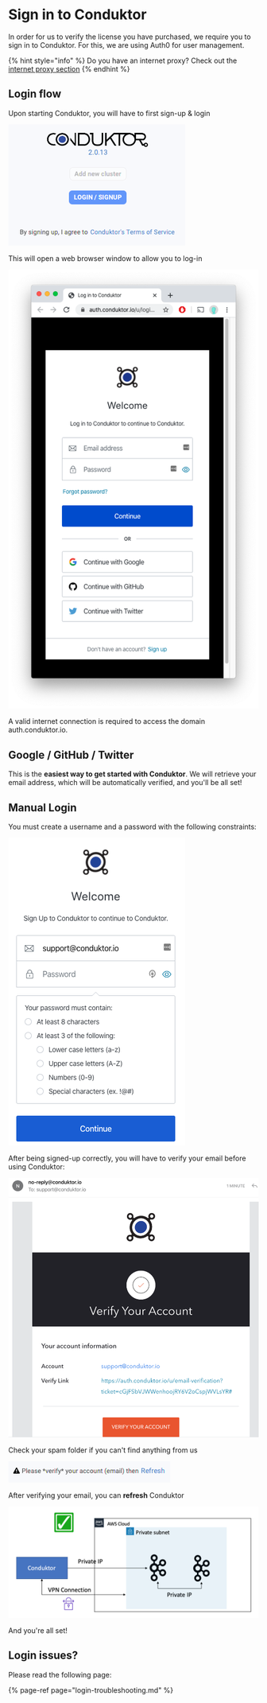 # Sign in to Conduktor

In order for us to verify the license you have purchased, we require you to sign in to Conduktor. For this, we are using Auth0 for user management. 

{% hint style="info" %}
Do you have an internet proxy? Check out the [internet proxy section](internet-proxy.md)
{% endhint %}

## Login flow

Upon starting Conduktor, you will have to first sign-up & login

![](../.gitbook/assets/image%20%2832%29.png)

This will open a web browser window to allow you to log-in 

![](../.gitbook/assets/screen-shot-2020-04-08-at-10.23.15.png)

A valid internet connection is required to access the domain auth.conduktor.io. 

## Google / GitHub / Twitter

This is the **easiest way to get started with Conduktor**. We will retrieve your email address, which will be automatically verified, and you'll be all set! 

## Manual Login

You must create a username and a password with the following constraints:

![](../.gitbook/assets/image%20%2830%29.png)

After being signed-up correctly, you will have to verify your email before using Conduktor:

![](../.gitbook/assets/image%20%281%29.png)

Check your spam folder if you can't find anything from us

![](../.gitbook/assets/image%20%285%29.png)

After verifying your email, you can **refresh** Conduktor

![](../.gitbook/assets/image%20%2824%29.png)

And you're all set!

## Login issues?

Please read the following page:

{% page-ref page="login-troubleshooting.md" %}

